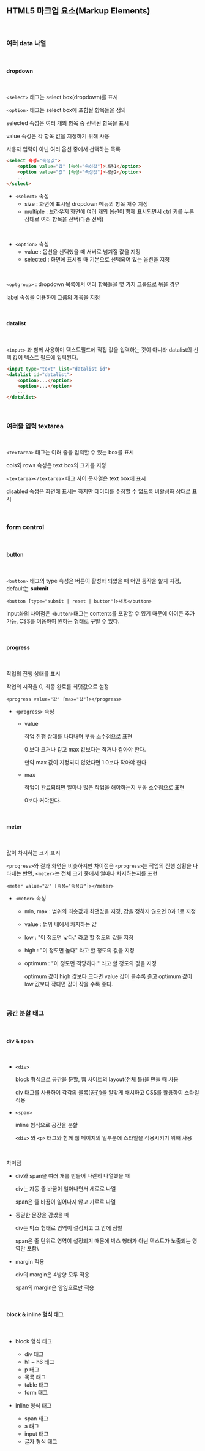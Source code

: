 ## HTML5 마크업 요소(Markup Elements)

<br>

### 여러 data 나열

<br>

#### dropdown

<br>

`<select>` 태그는 select box(dropdown)를 표시

`<option>` 태그는 select box에 포함될 항목들을 정의

selected 속성은 여러 개의 항목 중 선택된 항목을 표시

value 속성은 각 항목 값을 지정하기 위해 사용

사용자 입력이 아닌 여러 옵션 중에서 선택하는 목록

```html
<select 속성="속성값">
    <option value="값" [속성="속성값"]>내용1</option>
    <option value="값" [속성="속성값"]>내용2</option>
    ...
</select>
```

- `<select>` 속성
  - size : 화면에 표시될 dropdown 메뉴의 항목 개수 지정
  - multiple : 브라우저 화면에 여러 개의 옵션이 함께 표시되면서 ctrl 키를 누른 상태로 여러 항목을 선택(다중 선택)
  
<br>

- `<option>` 속성
  - value : 옵션을 선택했을 때 서버로 넘겨질 값을 지정
  - selected : 화면에 표시될 때 기본으로 선택되어 있는 옵션을 지정

<br>

`<optgroup>` : dropdown 목록에서 여러 항목들을 몇 가지 그룹으로 묶을 경우

label 속성을 이용하여 그룹의 제목을 지정

<br>

#### datalist

<br>

`<input>` 과 함께 사용하며 텍스트필드에 직접 값을 입력하는 것이 아니라 datalist의 선택 값이 텍스트 필드에 입력된다.

```html
<input type="text" list="datalist id">
<datalist id="datalist">
    <option>...</option>
    <option>...</option>
    ...
</datalist>
```

<br>

### 여러줄 입력 textarea

<br>

`<textarea>` 태그는 여러 줄을 입력할 수 있는 box를 표시

cols와 rows 속성은 text box의 크기를 지정

`<textarea></textarea>` 태그 사이 문자열은 text box에 표시

disabled 속성은 화면에 표시는 하지만 데이터를 수정할 수 없도록 비활성화 상태로 표시

<br>

### form control

<br>

#### button

<br>

`<button>` 태그의 type 속성은 버튼이 활성화 되었을 때 어떤 동작을 할지 지정, default는 **submit**

`<button [type="submit | reset | button"]>내용</button>`

input솨의 차이점은 `<button>`태그는 contents를 포함할 수 있기 때문에 아이콘 추가 가능, CSS를 이용하여 원하는 형태로 꾸밀 수 있다.

<br>

#### progress

<br>

작업의 진행 상태를 표시

작업의 시작을 0, 최종 완료를 최댓값으로 설정

`<progress value="값" [max="값"]></progress>`

- `<progress>` 속성
  - value
  
    작업 진행 상태를 나타내며 부동 소수점으로 표현
    
    0 보다 크거나 같고 max 값보다는 작거나 같아야 한다.

    만약 max 값이 지정되지 않았다면 1.0보다 작아야 한다

  - max
  
    작업이 완료되려먼 얼마나 많은 작업을 해야하는지 부동 소수점으로 표현

    0보다 커야한다.

<br>

#### meter

<br>

값이 차지하는 크기 표시

`<progress>`와 결과 화면은 비슷하지만 차이점은 `<progress>`는 작업의 진행 상황을 나타내는 반면, `<meter>`는 전체 크기 중에서 얼마나 차지하는지를 표현

`<meter value="값" [속성="속성값"]></meter>`

- `<meter>` 속성
  - min, max : 범위의 최솟값과 최댓값을 지정, 갑을 정하지 않으면 0과 1로 지정
  - value : 범위 내에서 차지하는 값
  - low : "이 정도면 낮다." 라고 할 정도의 값을 지정
  - high : "이 정도면 높다" 라고 할 정도의 값을 지정
  - optimum : "이 정도면 적당하다." 라고 할 정도의 값을 지정
    
    optimum 값이 high 값보다 크다면 value 값이 클수록 졸고 optimum 값이 low 값보다 작다면 값이 작을 수록 좋다.

<br>

### 공간 분할 태그

<br>

#### div & span

<br>

- `<div>`

    block 형식으로 공간을 분할, 웹 사이트의 layout(전체 틀)을 만들 때 사용

    div 태그를 사용하여 각각의 블록(공간)을 알맞게 배치하고 CSS를 활용하여 스타일 적용

- `<span>`

    inline 형식으로 공간을 분할

    `<div>` 와 `<p>` 태그와 함께 웹 페이지의 일부분에 스타일을 적용시키기 위해 사용

<br>

차이점

- div와 span을 여러 개를 만들어 나란히 나열했을 때

    div는 자동 줄 바꿈이 일어나면서 세로로 나열

    span은 줄 바꿈이 일어나지 않고 가로로 나열

- 동일한 문장을 감쌌을 때
  
    div는 박스 형태로 영역이 설정되고 그 안에 정렬

    span은 줄 단위로 영역이 설정되기 때문에 박스 형태가 아닌 텍스트가 노출되는 영역만 포함\

- margin 적용

    div의 margin은 4방향 모두 적용

    span의 margin은 양옆으로만 적용

<br>

#### block & inline 형식 태그

<br>

- block 형식 태그
  - div 태그
  - h1 ~ h6 태그
  - p 태그
  - 목록 태그
  - table 태그
  - form 태그

- inline 형식 태그
  - span 태그
  - a 태그
  - input 태그
  - 글자 형식 태그 